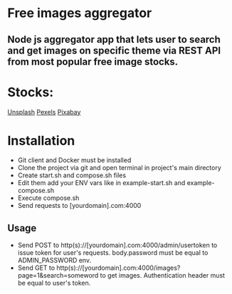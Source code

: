 # Free images aggregator

## Node js aggregator app that lets user to search and get images on specific theme via REST API from most popular free image stocks.

# Stocks:

[Unsplash](www.unsplash.com)
[Pexels](www.pexels.com)
[Pixabay](www.pixabay.com)

# Installation

* Git client and Docker must be installed
* Clone the project via git and open terminal in project's main directory
* Create start.sh and compose.sh files
* Edit them add your ENV vars like in example-start.sh and example-compose.sh
* Execute compose.sh
* Send requests to [yourdomain].com:4000

## Usage
* Send POST to http(s)://[yourdomain].com:4000/admin/usertoken to issue token for user's requests. body.password must be equal to ADMIN_PASSWORD env.
* Send GET to http(s)://[yourdomain].com:4000/images?page=1&search=someword to get images. Authentication header must be equal to user's token.
